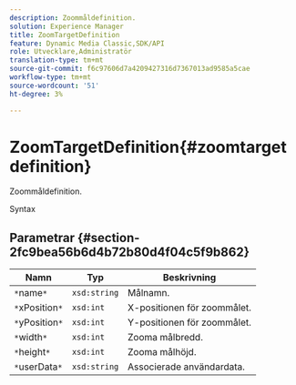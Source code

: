 ```yaml
---
description: Zoommåldefinition.
solution: Experience Manager
title: ZoomTargetDefinition
feature: Dynamic Media Classic,SDK/API
role: Utvecklare,Administratör
translation-type: tm+mt
source-git-commit: f6c97606d7a4209427316d7367013ad9585a5cae
workflow-type: tm+mt
source-wordcount: '51'
ht-degree: 3%

---
```



# ZoomTargetDefinition{#zoomtargetdefinition}

Zoommåldefinition.

Syntax

## Parametrar {#section-2fc9bea56b6d4b72b80d4f04c5f9b862}

| Namn | Typ | Beskrivning |
|---|---|---|
| `*`name`*` | `xsd:string` | Målnamn. |
| `*`xPosition`*` | `xsd:int` | X-positionen för zoommålet. |
| `*`yPosition`*` | `xsd:int` | Y-positionen för zoommålet. |
| `*`width`*` | `xsd:int` | Zooma målbredd. |
| `*`height`*` | `xsd:int` | Zooma målhöjd. |
| `*`userData`*` | `xsd:string` | Associerade användardata. |

